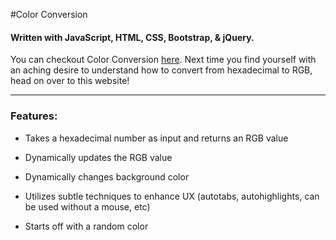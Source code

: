 #Color Conversion
#### Written with JavaScript, HTML, CSS, Bootstrap, & jQuery.

You can checkout Color Conversion [here](https://jaketripp.github.io/Color-Conversion/ "Color Conversion"). Next time you find yourself with an aching desire to understand how to convert from hexadecimal to RGB, head on over to this website!   

- - - - 

### Features:
* Takes a hexadecimal number as input and returns an RGB value

* Dynamically updates the RGB value

* Dynamically changes background color

* Utilizes subtle techniques to enhance UX (autotabs, autohighlights, can be used without a mouse, etc)

* Starts off with a random color

